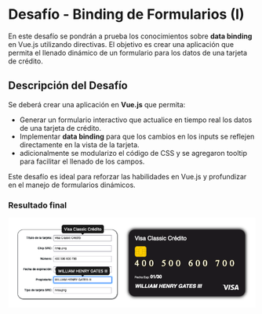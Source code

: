 # Desafío - Binding de Formularios (I)

En este desafío se pondrán a prueba los conocimientos sobre **data binding** en Vue.js utilizando directivas. El objetivo es crear una aplicación que permita el llenado dinámico de un formulario para los datos de una tarjeta de crédito.

## Descripción del Desafío

Se deberá crear una aplicación en **Vue.js** que permita:
- Generar un formulario interactivo que actualice en tiempo real los datos de una tarjeta de crédito.
- Implementar **data binding** para que los cambios en los inputs se reflejen directamente en la vista de la tarjeta.
- adicionalmente se modularizo el código de CSS y se agregaron tooltip para facilitar el llenado de los campos.

Este desafío es ideal para reforzar las habilidades en Vue.js y profundizar en el manejo de formularios dinámicos.

### Resultado final

![Un formulario junto una tarjeta de crédito color negro](./public/deseva2.png)

